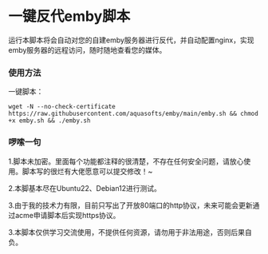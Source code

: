 <h1>一键反代emby脚本</h1>
运行本脚本将会自动对您的自建emby服务器进行反代，并自动配置nginx，实现emby服务器的远程访问，随时随地查看您的媒体。

### 使用方法
一键脚本：

`wget -N --no-check-certificate https://raw.githubusercontent.com/aquasofts/emby/main/emby.sh && chmod +x emby.sh && ./emby.sh`

### 啰嗦一句
1.脚本未加密。里面每个功能都注释的很清楚，不存在任何安全问题，请放心使用。脚本写的很烂有大佬愿意可以提交修改！~

2.本脚基本尽在Ubuntu22、Debian12进行测试。

3.由于我的技术力有限，目前只写出了开放80端口的http协议，未来可能会更新通过acme申请脚本后实现https协议。

3.本脚本仅供学习交流使用，不提供任何资源，请勿用于非法用途，否则后果自负。